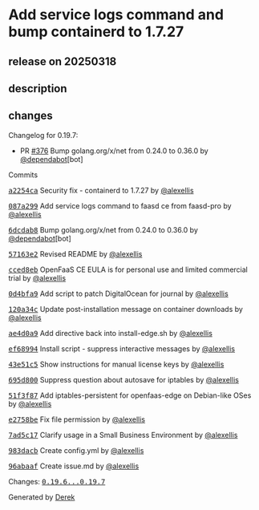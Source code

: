 # Add service logs command and bump containerd to 1.7.27

## release on 20250318
## description
## changes
Changelog for 0.19.7:

* PR <a class="issue-link js-issue-link" data-error-text="Failed to load title" data-id="2915476148" data-permission-text="Title is private" data-url="https://github.com/openfaas/faasd/issues/376" data-hovercard-type="pull_request" data-hovercard-url="/openfaas/faasd/pull/376/hovercard" href="https://github.com/openfaas/faasd/pull/376">#376</a> Bump golang.org/x/net from 0.24.0 to 0.36.0 by <a class="user-mention notranslate" data-hovercard-type="organization" data-hovercard-url="/orgs/dependabot/hovercard" data-octo-click="hovercard-link-click" data-octo-dimensions="link_type:self" href="https://github.com/dependabot">@dependabot</a>[bot]

Commits  

<a class="commit-link" data-hovercard-type="commit" data-hovercard-url="https://github.com/openfaas/faasd/commit/a2254ca1ff26df107a9dba43f391b5cfcb5c145f/hovercard" href="https://github.com/openfaas/faasd/commit/a2254ca1ff26df107a9dba43f391b5cfcb5c145f"><tt>a2254ca</tt></a> Security fix - containerd to 1.7.27 by <a class="user-mention notranslate" data-hovercard-type="user" data-hovercard-url="/users/alexellis/hovercard" data-octo-click="hovercard-link-click" data-octo-dimensions="link_type:self" href="https://github.com/alexellis">@alexellis</a>  

<a class="commit-link" data-hovercard-type="commit" data-hovercard-url="https://github.com/openfaas/faasd/commit/087a299f4c1f1e6a7ba0fdac2507c93120f7db75/hovercard" href="https://github.com/openfaas/faasd/commit/087a299f4c1f1e6a7ba0fdac2507c93120f7db75"><tt>087a299</tt></a> Add service logs command to faasd ce from faasd-pro by <a class="user-mention notranslate" data-hovercard-type="user" data-hovercard-url="/users/alexellis/hovercard" data-octo-click="hovercard-link-click" data-octo-dimensions="link_type:self" href="https://github.com/alexellis">@alexellis</a>  

<a class="commit-link" data-hovercard-type="commit" data-hovercard-url="https://github.com/openfaas/faasd/commit/6dcdab832d7491369aa322174aa04b0988e6b7a4/hovercard" href="https://github.com/openfaas/faasd/commit/6dcdab832d7491369aa322174aa04b0988e6b7a4"><tt>6dcdab8</tt></a> Bump golang.org/x/net from 0.24.0 to 0.36.0 by <a class="user-mention notranslate" data-hovercard-type="organization" data-hovercard-url="/orgs/dependabot/hovercard" data-octo-click="hovercard-link-click" data-octo-dimensions="link_type:self" href="https://github.com/dependabot">@dependabot</a>[bot]  

<a class="commit-link" data-hovercard-type="commit" data-hovercard-url="https://github.com/openfaas/faasd/commit/57163e27cf435258c00552f2d82a17104e871004/hovercard" href="https://github.com/openfaas/faasd/commit/57163e27cf435258c00552f2d82a17104e871004"><tt>57163e2</tt></a> Revised README by <a class="user-mention notranslate" data-hovercard-type="user" data-hovercard-url="/users/alexellis/hovercard" data-octo-click="hovercard-link-click" data-octo-dimensions="link_type:self" href="https://github.com/alexellis">@alexellis</a>  

<a class="commit-link" data-hovercard-type="commit" data-hovercard-url="https://github.com/openfaas/faasd/commit/cced8eb3df11de6cfdb461484eb9c0454ee374d2/hovercard" href="https://github.com/openfaas/faasd/commit/cced8eb3df11de6cfdb461484eb9c0454ee374d2"><tt>cced8eb</tt></a> OpenFaaS CE EULA is for personal use and limited commercial trial by <a class="user-mention notranslate" data-hovercard-type="user" data-hovercard-url="/users/alexellis/hovercard" data-octo-click="hovercard-link-click" data-octo-dimensions="link_type:self" href="https://github.com/alexellis">@alexellis</a>  

<a class="commit-link" data-hovercard-type="commit" data-hovercard-url="https://github.com/openfaas/faasd/commit/0d4bfa938cdd38a64e2e2cda2e8e7968e3e3179c/hovercard" href="https://github.com/openfaas/faasd/commit/0d4bfa938cdd38a64e2e2cda2e8e7968e3e3179c"><tt>0d4bfa9</tt></a> Add script to patch DigitalOcean for journal by <a class="user-mention notranslate" data-hovercard-type="user" data-hovercard-url="/users/alexellis/hovercard" data-octo-click="hovercard-link-click" data-octo-dimensions="link_type:self" href="https://github.com/alexellis">@alexellis</a>  

<a class="commit-link" data-hovercard-type="commit" data-hovercard-url="https://github.com/openfaas/faasd/commit/120a34cfef93412d9e4835fc058cba770e7a4c35/hovercard" href="https://github.com/openfaas/faasd/commit/120a34cfef93412d9e4835fc058cba770e7a4c35"><tt>120a34c</tt></a> Update post-installation message on container downloads by <a class="user-mention notranslate" data-hovercard-type="user" data-hovercard-url="/users/alexellis/hovercard" data-octo-click="hovercard-link-click" data-octo-dimensions="link_type:self" href="https://github.com/alexellis">@alexellis</a>  

<a class="commit-link" data-hovercard-type="commit" data-hovercard-url="https://github.com/openfaas/faasd/commit/ae4d0a97f8bb0298a2623b3fd5853a1850b13607/hovercard" href="https://github.com/openfaas/faasd/commit/ae4d0a97f8bb0298a2623b3fd5853a1850b13607"><tt>ae4d0a9</tt></a> Add directive back into install-edge.sh by <a class="user-mention notranslate" data-hovercard-type="user" data-hovercard-url="/users/alexellis/hovercard" data-octo-click="hovercard-link-click" data-octo-dimensions="link_type:self" href="https://github.com/alexellis">@alexellis</a>  

<a class="commit-link" data-hovercard-type="commit" data-hovercard-url="https://github.com/openfaas/faasd/commit/ef68994a5c42cd924f114b4ad10866fd00c0a3f3/hovercard" href="https://github.com/openfaas/faasd/commit/ef68994a5c42cd924f114b4ad10866fd00c0a3f3"><tt>ef68994</tt></a> Install script - suppress interactive messages by <a class="user-mention notranslate" data-hovercard-type="user" data-hovercard-url="/users/alexellis/hovercard" data-octo-click="hovercard-link-click" data-octo-dimensions="link_type:self" href="https://github.com/alexellis">@alexellis</a>  

<a class="commit-link" data-hovercard-type="commit" data-hovercard-url="https://github.com/openfaas/faasd/commit/43e51c51bbf9503c58d989170ca3f68acb3c162e/hovercard" href="https://github.com/openfaas/faasd/commit/43e51c51bbf9503c58d989170ca3f68acb3c162e"><tt>43e51c5</tt></a> Show instructions for manual license keys by <a class="user-mention notranslate" data-hovercard-type="user" data-hovercard-url="/users/alexellis/hovercard" data-octo-click="hovercard-link-click" data-octo-dimensions="link_type:self" href="https://github.com/alexellis">@alexellis</a>  

<a class="commit-link" data-hovercard-type="commit" data-hovercard-url="https://github.com/openfaas/faasd/commit/695d80076c2e899614534218ca881f4bfcc133ee/hovercard" href="https://github.com/openfaas/faasd/commit/695d80076c2e899614534218ca881f4bfcc133ee"><tt>695d800</tt></a> Suppress question about autosave for iptables by <a class="user-mention notranslate" data-hovercard-type="user" data-hovercard-url="/users/alexellis/hovercard" data-octo-click="hovercard-link-click" data-octo-dimensions="link_type:self" href="https://github.com/alexellis">@alexellis</a>  

<a class="commit-link" data-hovercard-type="commit" data-hovercard-url="https://github.com/openfaas/faasd/commit/51f3f87ba1c54e5b2ef6fe727622f7e222a0a893/hovercard" href="https://github.com/openfaas/faasd/commit/51f3f87ba1c54e5b2ef6fe727622f7e222a0a893"><tt>51f3f87</tt></a> Add iptables-persistent for openfaas-edge on Debian-like OSes by <a class="user-mention notranslate" data-hovercard-type="user" data-hovercard-url="/users/alexellis/hovercard" data-octo-click="hovercard-link-click" data-octo-dimensions="link_type:self" href="https://github.com/alexellis">@alexellis</a>  

<a class="commit-link" data-hovercard-type="commit" data-hovercard-url="https://github.com/openfaas/faasd/commit/e2758be25e7f7eb00623c7c943b12933ec8267db/hovercard" href="https://github.com/openfaas/faasd/commit/e2758be25e7f7eb00623c7c943b12933ec8267db"><tt>e2758be</tt></a> Fix file permission by <a class="user-mention notranslate" data-hovercard-type="user" data-hovercard-url="/users/alexellis/hovercard" data-octo-click="hovercard-link-click" data-octo-dimensions="link_type:self" href="https://github.com/alexellis">@alexellis</a>  

<a class="commit-link" data-hovercard-type="commit" data-hovercard-url="https://github.com/openfaas/faasd/commit/7ad5c17e7c626e7cf30728eac93a7b44cbf02180/hovercard" href="https://github.com/openfaas/faasd/commit/7ad5c17e7c626e7cf30728eac93a7b44cbf02180"><tt>7ad5c17</tt></a> Clarify usage in a Small Business Environment by <a class="user-mention notranslate" data-hovercard-type="user" data-hovercard-url="/users/alexellis/hovercard" data-octo-click="hovercard-link-click" data-octo-dimensions="link_type:self" href="https://github.com/alexellis">@alexellis</a>  

<a class="commit-link" data-hovercard-type="commit" data-hovercard-url="https://github.com/openfaas/faasd/commit/983dacb15ccbd64402f403cb00745bb93ac3c17d/hovercard" href="https://github.com/openfaas/faasd/commit/983dacb15ccbd64402f403cb00745bb93ac3c17d"><tt>983dacb</tt></a> Create config.yml by <a class="user-mention notranslate" data-hovercard-type="user" data-hovercard-url="/users/alexellis/hovercard" data-octo-click="hovercard-link-click" data-octo-dimensions="link_type:self" href="https://github.com/alexellis">@alexellis</a>  

<a class="commit-link" data-hovercard-type="commit" data-hovercard-url="https://github.com/openfaas/faasd/commit/96abaaf102b57fa1c7666b1a9608c5f687132f4e/hovercard" href="https://github.com/openfaas/faasd/commit/96abaaf102b57fa1c7666b1a9608c5f687132f4e"><tt>96abaaf</tt></a> Create issue.md by <a class="user-mention notranslate" data-hovercard-type="user" data-hovercard-url="/users/alexellis/hovercard" data-octo-click="hovercard-link-click" data-octo-dimensions="link_type:self" href="https://github.com/alexellis">@alexellis</a>

Changes: <a class="commit-link" href="https://github.com/openfaas/faasd/compare/0.19.6...0.19.7"><tt>0.19.6...0.19.7</tt></a>

Generated by <a href="https://github.com/alexellis/derek/">Derek</a>

